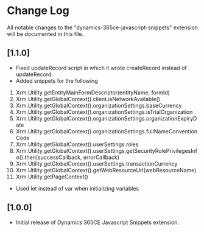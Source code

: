 # Change Log
All notable changes to the "dynamics-365ce-javascript-snippets" extension will be documented in this file.

## [1.1.0]
- Fixed updateRecord script in which it wrote createRecord instead of updateRecord.
- Added snippets for the following
1. Xrm.Utility.getEntityMainFormDescriptor(entityName, formId)
2. Xrm.Utility.getGlobalContext().client.isNetworkAvailable()
3. Xrm.Utility.getGlobalContext().organizationSettings.baseCurrency
4. Xrm.Utility.getGlobalContext().organizationSettings.isTrialOrganization
5. Xrm.Utility.getGlobalContext().organizationSettings.organizationExpiryDate
6. Xrm.Utility.getGlobalContext().organizationSettings.fullNameConventionCode
7. Xrm.Utility.getGlobalContext().userSettings.roles
8. Xrm.Utility.getGlobalContext().userSettings.getSecurityRolePrivilegesInfo().then(successCallback, errorCallback)
9. Xrm.Utility.getGlobalContext().userSettings.transactionCurrency
10. Xrm.Utility.getGlobalContext().getWebResourceUrl(webResourceName)
11. Xrm.Utility.getPageContext()

- Used let instead of var when initializing variables

## [1.0.0]
- Initial release of Dynamics 365CE Javascript Snippets extension.